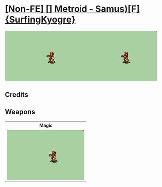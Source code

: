 # [\[Non-FE\] \[\] Metroid - Samus\)\[F\]{SurfingKyogre}](./)

<img src="./6.%20Magic/Magic_000.png" alt="[Non-FE] [] Metroid - Samus)[F]{SurfingKyogre} standing" />

## Credits



## Weapons


|Magic |
|  :---: |
| <img alt="Magic animation" src="./6.%20Magic/Magic.gif" /> |
